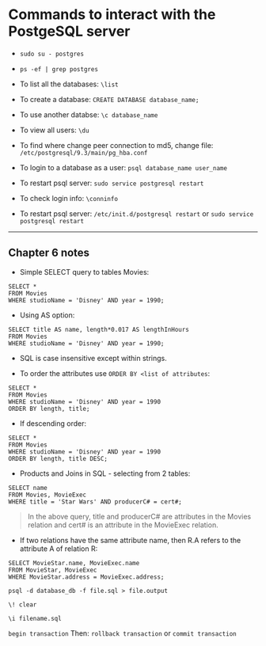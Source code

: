 # Commands to interact with the PostgeSQL server

* `sudo su - postgres`

* `ps -ef | grep postgres`

* To list all the databases: `\list`

* To create a database: `CREATE DATABASE database_name;`

* To use another databse: `\c database_name`

* To view all users: `\du`

* To find where change peer connection to md5, change file: `/etc/postgresql/9.3/main/pg_hba.conf`

* To login to a database as a user: `psql database_name user_name`

* To restart psql server: `sudo service postgresql restart`

* To check login info: `\conninfo`

* To restart psql server: `/etc/init.d/postgresql restart` or `sudo service postgresql restart`


---------------------------------------

## Chapter 6 notes
* Simple SELECT query to tables Movies:
```
SELECT *
FROM Movies
WHERE studioName = 'Disney' AND year = 1990;
```
* Using AS option:
```
SELECT title AS name, length*0.017 AS lengthInHours
FROM Movies
WHERE studioName = 'Disney' AND year = 1990;
```
* SQL is case insensitive except within strings.

* To order the attributes use `ORDER BY <list of attributes`:
```
SELECT *
FROM Movies
WHERE studioName = 'Disney' AND year = 1990
ORDER BY length, title;
```
* If descending order:
```
SELECT *
FROM Movies
WHERE studioName = 'Disney' AND year = 1990
ORDER BY length, title DESC;
```

* Products and Joins in SQL - selecting from 2 tables:
```
SELECT name
FROM Movies, MovieExec
WHERE title = 'Star Wars' AND producerC# = cert#;
```
> In the above query, title and producerC# are attributes in the Movies relation and cert# is an attribute in the MovieExec relation.

* If two relations have the same attribute name, then R.A refers to the attribute A of relation R:
```
SELECT MovieStar.name, MovieExec.name
FROM MovieStar, MovieExec
WHERE MovieStar.address = MovieExec.address;
```

`psql -d database_db -f file.sql > file.output`

`\! clear`

`\i filename.sql`

`begin transaction`
Then:
`rollback transaction` or `commit transaction`
